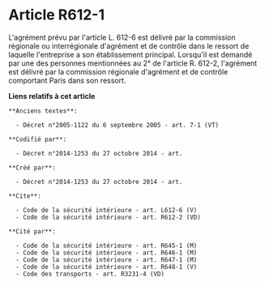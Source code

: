 # Article R612-1

L'agrément prévu par l'article L. 612-6 est délivré par la commission régionale ou interrégionale d'agrément et de contrôle
dans le ressort de laquelle l'entreprise a son établissement principal. Lorsqu'il est demandé par une des personnes
mentionnées au 2° de l'article R. 612-2, l'agrément est délivré par la commission régionale d'agrément et de contrôle
comportant Paris dans son ressort.

**Liens relatifs à cet article**

	**Anciens textes**:

	  - Décret n°2005-1122 du 6 septembre 2005 - art. 7-1 (VT)

	**Codifié par**:

	  - Décret n°2014-1253 du 27 octobre 2014 - art.

	**Créé par**:

	  - Décret n°2014-1253 du 27 octobre 2014 - art.

	**Cite**:

	  - Code de la sécurité intérieure - art. L612-6 (V)
	  - Code de la sécurité intérieure - art. R612-2 (VD)

	**Cité par**:

	  - Code de la sécurité intérieure - art. R645-1 (M)
	  - Code de la sécurité intérieure - art. R646-1 (M)
	  - Code de la sécurité intérieure - art. R647-1 (M)
	  - Code de la sécurité intérieure - art. R648-1 (V)
	  - Code des transports - art. R3231-4 (VD)
